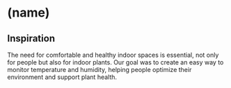 # (name)
## Inspiration
The need for comfortable and healthy indoor spaces is essential, not only for people but also for indoor plants. Our goal was to create an easy way to monitor temperature and humidity, helping people optimize their environment and support plant health.

